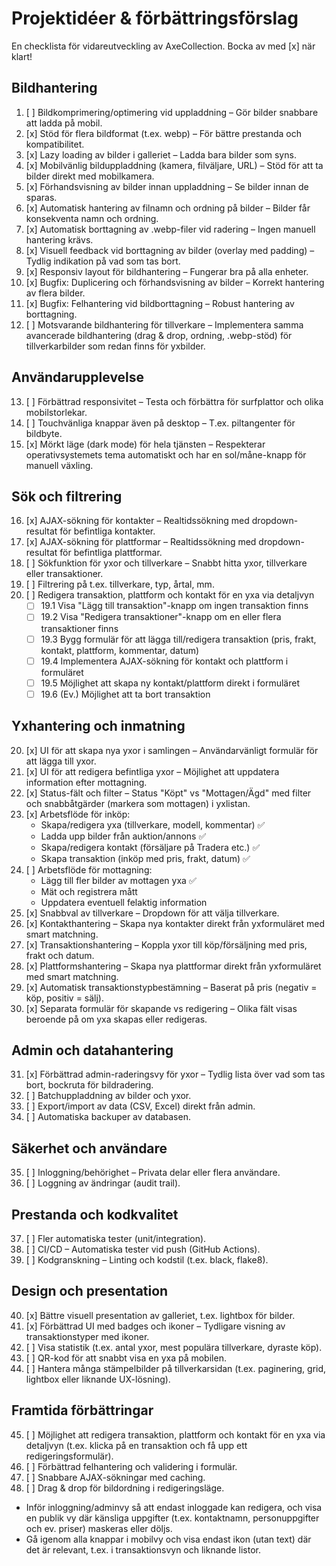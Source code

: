 # Projektidéer & förbättringsförslag

En checklista för vidareutveckling av AxeCollection. Bocka av med [x] när klart!

## Bildhantering

1. [ ] Bildkomprimering/optimering vid uppladdning – Gör bilder snabbare att ladda på mobil.
2. [x] Stöd för flera bildformat (t.ex. webp) – För bättre prestanda och kompatibilitet.
3. [x] Lazy loading av bilder i galleriet – Ladda bara bilder som syns.
4. [x] Mobilvänlig bilduppladdning (kamera, filväljare, URL) – Stöd för att ta bilder direkt med mobilkamera.
5. [x] Förhandsvisning av bilder innan uppladdning – Se bilder innan de sparas.
6. [x] Automatisk hantering av filnamn och ordning på bilder – Bilder får konsekventa namn och ordning.
7. [x] Automatisk borttagning av .webp-filer vid radering – Ingen manuell hantering krävs.
8. [x] Visuell feedback vid borttagning av bilder (overlay med padding) – Tydlig indikation på vad som tas bort.
9. [x] Responsiv layout för bildhantering – Fungerar bra på alla enheter.
10. [x] Bugfix: Duplicering och förhandsvisning av bilder – Korrekt hantering av flera bilder.
11. [x] Bugfix: Felhantering vid bildborttagning – Robust hantering av borttagning.
12. [ ] Motsvarande bildhantering för tillverkare – Implementera samma avancerade bildhantering (drag & drop, ordning, .webp-stöd) för tillverkarbilder som redan finns för yxbilder.

## Användarupplevelse

13. [ ] Förbättrad responsivitet – Testa och förbättra för surfplattor och olika mobilstorlekar.
14. [ ] Touchvänliga knappar även på desktop – T.ex. piltangenter för bildbyte.
15. [x] Mörkt läge (dark mode) för hela tjänsten – Respekterar operativsystemets tema automatiskt och har en sol/måne-knapp för manuell växling.

## Sök och filtrering

16. [x] AJAX-sökning för kontakter – Realtidssökning med dropdown-resultat för befintliga kontakter.
17. [x] AJAX-sökning för plattformar – Realtidssökning med dropdown-resultat för befintliga plattformar.
18. [ ] Sökfunktion för yxor och tillverkare – Snabbt hitta yxor, tillverkare eller transaktioner.
19. [ ] Filtrering på t.ex. tillverkare, typ, årtal, mm.
19. [ ] Redigera transaktion, plattform och kontakt för en yxa via detaljvyn
    - [ ] 19.1 Visa "Lägg till transaktion"-knapp om ingen transaktion finns
    - [ ] 19.2 Visa "Redigera transaktioner"-knapp om en eller flera transaktioner finns
    - [ ] 19.3 Bygg formulär för att lägga till/redigera transaktion (pris, frakt, kontakt, plattform, kommentar, datum)
    - [ ] 19.4 Implementera AJAX-sökning för kontakt och plattform i formuläret
    - [ ] 19.5 Möjlighet att skapa ny kontakt/plattform direkt i formuläret
    - [ ] 19.6 (Ev.) Möjlighet att ta bort transaktion

## Yxhantering och inmatning

20. [x] UI för att skapa nya yxor i samlingen – Användarvänligt formulär för att lägga till yxor.
21. [x] UI för att redigera befintliga yxor – Möjlighet att uppdatera information efter mottagning.
22. [x] Status-fält och filter – Status "Köpt" vs "Mottagen/Ägd" med filter och snabbåtgärder (markera som mottagen) i yxlistan.
23. [x] Arbetsflöde för inköp: 
    - Skapa/redigera yxa (tillverkare, modell, kommentar) ✅
    - Ladda upp bilder från auktion/annons ✅
    - Skapa/redigera kontakt (försäljare på Tradera etc.) ✅
    - Skapa transaktion (inköp med pris, frakt, datum) ✅
24. [ ] Arbetsflöde för mottagning:
    - Lägg till fler bilder av mottagen yxa ✅
    - Mät och registrera mått
    - Uppdatera eventuell felaktig information
25. [x] Snabbval av tillverkare – Dropdown för att välja tillverkare.
26. [x] Kontakthantering – Skapa nya kontakter direkt från yxformuläret med smart matchning.
27. [x] Transaktionshantering – Koppla yxor till köp/försäljning med pris, frakt och datum.
28. [x] Plattformshantering – Skapa nya plattformar direkt från yxformuläret med smart matchning.
29. [x] Automatisk transaktionstypbestämning – Baserat på pris (negativ = köp, positiv = sälj).
30. [x] Separata formulär för skapande vs redigering – Olika fält visas beroende på om yxa skapas eller redigeras.

## Admin och datahantering

31. [x] Förbättrad admin-raderingsvy för yxor – Tydlig lista över vad som tas bort, bockruta för bildradering.
32. [ ] Batchuppladdning av bilder och yxor.
33. [ ] Export/import av data (CSV, Excel) direkt från admin.
34. [ ] Automatiska backuper av databasen.

## Säkerhet och användare

35. [ ] Inloggning/behörighet – Privata delar eller flera användare.
36. [ ] Loggning av ändringar (audit trail).

## Prestanda och kodkvalitet

37. [ ] Fler automatiska tester (unit/integration).
38. [ ] CI/CD – Automatiska tester vid push (GitHub Actions).
39. [ ] Kodgranskning – Linting och kodstil (t.ex. black, flake8).

## Design och presentation

40. [x] Bättre visuell presentation av galleriet, t.ex. lightbox för bilder.
41. [x] Förbättrad UI med badges och ikoner – Tydligare visning av transaktionstyper med ikoner.
42. [ ] Visa statistik (t.ex. antal yxor, mest populära tillverkare, dyraste köp).
43. [ ] QR-kod för att snabbt visa en yxa på mobilen.
44. [ ] Hantera många stämpelbilder på tillverkarsidan (t.ex. paginering, grid, lightbox eller liknande UX-lösning).

## Framtida förbättringar

45. [ ] Möjlighet att redigera transaktion, plattform och kontakt för en yxa via detaljvyn (t.ex. klicka på en transaktion och få upp ett redigeringsformulär).
46. [ ] Förbättrad felhantering och validering i formulär.
47. [ ] Snabbare AJAX-sökningar med caching.
48. [ ] Drag & drop för bildordning i redigeringsläge. 
- Inför inloggning/adminvy så att endast inloggade kan redigera, och visa en publik vy där känsliga uppgifter (t.ex. kontaktnamn, personuppgifter och ev. priser) maskeras eller döljs. 
- Gå igenom alla knappar i mobilvy och visa endast ikon (utan text) där det är relevant, t.ex. i transaktionsvyn och liknande listor. 
